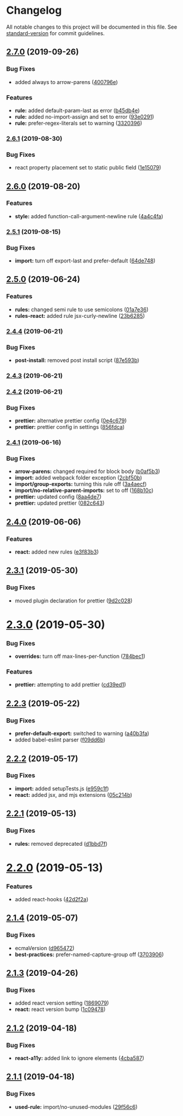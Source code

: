 # Changelog

All notable changes to this project will be documented in this file. See [standard-version](https://github.com/conventional-changelog/standard-version) for commit guidelines.

## [2.7.0](https://github.com/jnmorse/eslint-config-jnmorse/compare/v2.6.1...v2.7.0) (2019-09-26)


### Bug Fixes

* added always to arrow-parens ([400796e](https://github.com/jnmorse/eslint-config-jnmorse/commit/400796e))


### Features

* **rule:** added default-param-last as error ([b45db4e](https://github.com/jnmorse/eslint-config-jnmorse/commit/b45db4e))
* **rule:** added no-import-assign and set to error ([93e0291](https://github.com/jnmorse/eslint-config-jnmorse/commit/93e0291))
* **rule:** prefer-regex-literals set to warning ([3320396](https://github.com/jnmorse/eslint-config-jnmorse/commit/3320396))

### [2.6.1](https://github.com/jnmorse/eslint-config-jnmorse/compare/v2.6.0...v2.6.1) (2019-08-30)


### Bug Fixes

* react property placement set to static public field ([1e15079](https://github.com/jnmorse/eslint-config-jnmorse/commit/1e15079))

## [2.6.0](https://github.com/jnmorse/eslint-config-jnmorse/compare/v2.5.1...v2.6.0) (2019-08-20)


### Features

* **style:** added function-call-argument-newline rule ([4a4c4fa](https://github.com/jnmorse/eslint-config-jnmorse/commit/4a4c4fa))

### [2.5.1](https://github.com/jnmorse/eslint-config-jnmorse/compare/v2.5.0...v2.5.1) (2019-08-15)


### Bug Fixes

* **import:** turn off export-last and prefer-default ([64de748](https://github.com/jnmorse/eslint-config-jnmorse/commit/64de748))

## [2.5.0](https://github.com/jnmorse/eslint-config-jnmorse/compare/v2.4.4...v2.5.0) (2019-06-24)


### Features

* **rules:** changed semi rule to use semicolons ([01a7e36](https://github.com/jnmorse/eslint-config-jnmorse/commit/01a7e36))
* **rules-react:** added rule jsx-curly-newline ([23b6285](https://github.com/jnmorse/eslint-config-jnmorse/commit/23b6285))



### [2.4.4](https://github.com/jnmorse/eslint-config-jnmorse/compare/v2.4.3...v2.4.4) (2019-06-21)


### Bug Fixes

* **post-install:** removed post install script ([87e593b](https://github.com/jnmorse/eslint-config-jnmorse/commit/87e593b))



### [2.4.3](https://github.com/jnmorse/eslint-config-jnmorse/compare/v2.4.2...v2.4.3) (2019-06-21)



### [2.4.2](https://github.com/jnmorse/eslint-config-jnmorse/compare/v2.4.1...v2.4.2) (2019-06-21)


### Bug Fixes

* **prettier:** alternative prettier config ([0e4c679](https://github.com/jnmorse/eslint-config-jnmorse/commit/0e4c679))
* **prettier:** prettier config in settings ([856fdca](https://github.com/jnmorse/eslint-config-jnmorse/commit/856fdca))



### [2.4.1](https://github.com/jnmorse/eslint-config-jnmorse/compare/v2.4.0...v2.4.1) (2019-06-16)


### Bug Fixes

* **arrow-parens:** changed required for block body ([b0af5b3](https://github.com/jnmorse/eslint-config-jnmorse/commit/b0af5b3))
* **import:** added webpack folder exception ([2cbf50b](https://github.com/jnmorse/eslint-config-jnmorse/commit/2cbf50b))
* **import/group-exports:** turning this rule off ([3a4aecf](https://github.com/jnmorse/eslint-config-jnmorse/commit/3a4aecf))
* **import/no-relative-parent-imports:** set to off ([168b10c](https://github.com/jnmorse/eslint-config-jnmorse/commit/168b10c))
* **prettier:** updated config ([8aa4de7](https://github.com/jnmorse/eslint-config-jnmorse/commit/8aa4de7))
* **prettier:** updated prettier ([082c643](https://github.com/jnmorse/eslint-config-jnmorse/commit/082c643))



## [2.4.0](https://github.com/jnmorse/eslint-config-jnmorse/compare/v2.3.1...v2.4.0) (2019-06-06)


### Features

* **react:** added new rules ([e3f83b3](https://github.com/jnmorse/eslint-config-jnmorse/commit/e3f83b3))



## [2.3.1](https://github.com/jnmorse/eslint-config-jnmorse/compare/v2.3.0...v2.3.1) (2019-05-30)


### Bug Fixes

* moved plugin declaration for prettier ([9d2c028](https://github.com/jnmorse/eslint-config-jnmorse/commit/9d2c028))



# [2.3.0](https://github.com/jnmorse/eslint-config-jnmorse/compare/v2.2.3...v2.3.0) (2019-05-30)


### Bug Fixes

* **overrides:** turn off max-lines-per-function ([784bec1](https://github.com/jnmorse/eslint-config-jnmorse/commit/784bec1))


### Features

* **prettier:** attempting to add prettier ([cd39ed1](https://github.com/jnmorse/eslint-config-jnmorse/commit/cd39ed1))



## [2.2.3](https://github.com/jnmorse/eslint-config-jnmorse/compare/v2.2.2...v2.2.3) (2019-05-22)


### Bug Fixes

* **prefer-default-export:** switched to warning ([a40b3fa](https://github.com/jnmorse/eslint-config-jnmorse/commit/a40b3fa))
* added babel-eslint parser ([f09dd6b](https://github.com/jnmorse/eslint-config-jnmorse/commit/f09dd6b))



## [2.2.2](https://github.com/jnmorse/eslint-config-jnmorse/compare/v2.2.1...v2.2.2) (2019-05-17)


### Bug Fixes

* **import:** added setupTests.js ([e959c1f](https://github.com/jnmorse/eslint-config-jnmorse/commit/e959c1f))
* **react:** added jsx, and mjs extensions ([05c214b](https://github.com/jnmorse/eslint-config-jnmorse/commit/05c214b))



## [2.2.1](https://github.com/jnmorse/eslint-config-jnmorse/compare/v2.2.0...v2.2.1) (2019-05-13)


### Bug Fixes

* **rules:** removed deprecated ([d1bbd7f](https://github.com/jnmorse/eslint-config-jnmorse/commit/d1bbd7f))



# [2.2.0](https://github.com/jnmorse/eslint-config-jnmorse/compare/v2.1.4...v2.2.0) (2019-05-13)


### Features

* added react-hooks ([42d2f2a](https://github.com/jnmorse/eslint-config-jnmorse/commit/42d2f2a))



## [2.1.4](https://github.com/jnmorse/eslint-config-jnmorse/compare/v2.1.3...v2.1.4) (2019-05-07)


### Bug Fixes

* ecmaVersion ([d965472](https://github.com/jnmorse/eslint-config-jnmorse/commit/d965472))
* **best-practices:** prefer-named-capture-group off ([3703906](https://github.com/jnmorse/eslint-config-jnmorse/commit/3703906))



## [2.1.3](https://github.com/jnmorse/eslint-config-jnmorse/compare/v2.1.2...v2.1.3) (2019-04-26)


### Bug Fixes

* added react version setting ([1869079](https://github.com/jnmorse/eslint-config-jnmorse/commit/1869079))
* **react:** react version bump ([1c09478](https://github.com/jnmorse/eslint-config-jnmorse/commit/1c09478))



## [2.1.2](https://github.com/jnmorse/eslint-config-jnmorse/compare/v2.1.1...v2.1.2) (2019-04-18)


### Bug Fixes

* **react-a11y:** added link to ignore elements ([4cba587](https://github.com/jnmorse/eslint-config-jnmorse/commit/4cba587))



## [2.1.1](https://github.com/jnmorse/eslint-config-jnmorse/compare/v2.1.0...v2.1.1) (2019-04-18)


### Bug Fixes

* **used-rule:** import/no-unused-modules ([29f56c6](https://github.com/jnmorse/eslint-config-jnmorse/commit/29f56c6))

